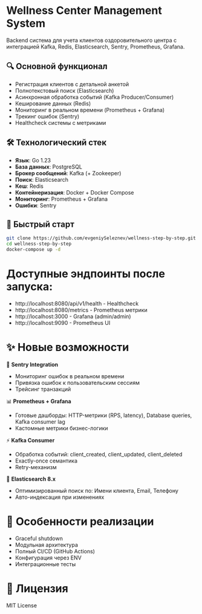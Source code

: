 # Wellness Center Management System

Backend система для учета клиентов оздоровительного центра с интеграцией Kafka, Redis, Elasticsearch, Sentry, Prometheus, Grafana.

## 🔍 Основной функционал
- Регистрация клиентов с детальной анкетой
- Полнотекстовый поиск (Elasticsearch)
- Асинхронная обработка событий (Kafka Producer/Consumer)
- Кеширование данных (Redis)
- Мониторинг в реальном времени (Prometheus + Grafana)
- Трекинг ошибок (Sentry)
- Healthcheck системы с метриками

## 🛠 Технологический стек
- **Язык**: Go 1.23
- **База данных**: PostgreSQL
- **Брокер сообщений**: Kafka (+ Zookeeper)
- **Поиск**: Elasticsearch
- **Кеш**: Redis
- **Контейнеризация**: Docker + Docker Compose
- **Мониторинг**:	Prometheus + Grafana
- **Ошибки**:	Sentry

## 🚀 Быстрый старт
```bash
git clone https://github.com/evgeniySeleznev/wellness-step-by-step.git
cd wellness-step-by-step
docker-compose up -d
```

# Доступные эндпоинты после запуска:
-	http://localhost:8080/api/v1/health - Healthcheck
-	http://localhost:8080/metrics - Prometheus метрики
-	http://localhost:3000 - Grafana (admin/admin)
-	http://localhost:9090 - Prometheus UI

# ✨ Новые возможности

🎯 **Sentry Integration**
- Мониторинг ошибок в реальном времени
-	Привязка ошибок к пользовательским сессиям
-	Трейсинг транзакций

📊 **Prometheus + Grafana**
-	Готовые дашборды: HTTP-метрики (RPS, latency), Database queries, Kafka consumer lag
-	Кастомные метрики бизнес-логики

⚡ **Kafka Consumer**
-	Обработка событий: client_created, client_updated, client_deleted
-	Exactly-once семантика
-	Retry-механизм

🧩 **Elasticsearch 8.x**
-	Оптимизированный поиск по: Имени клиента, Email, Телефону
-	Авто-индексация при изменениях

# 📝 **Особенности реализации**
-	Graceful shutdown 
-	Модульная архитектура 
-	Полный CI/CD (GitHub Actions)
-	Конфигурация через ENV
-	Интеграционные тесты 

# 📄 **Лицензия**
MIT License
